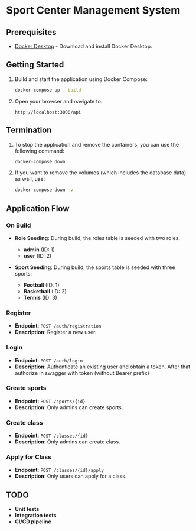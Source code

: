 # Sport Center Management System

## Prerequisites

- [Docker Desktop](https://www.docker.com/products/docker-desktop) - Download and install Docker Desktop.

## Getting Started

1. Build and start the application using Docker Compose:

   ```bash
   docker-compose up --build
   ```

2. Open your browser and navigate to:

   ```
   http://localhost:3000/api
   ```

## Termination

1. To stop the application and remove the containers, you can use the following command:

   ```bash
   docker-compose down
   ```

2. If you want to remove the volumes (which includes the database data) as well, use:

   ```bash
   docker-compose down -v
   ```

## Application Flow

### On Build

- **Role Seeding**: During build, the roles table is seeded with two roles:

  - **admin** (ID: 1)
  - **user** (ID: 2)

- **Sport Seeding**: During build, the sports table is seeded with three sports:
  - **Football** (ID: 1)
  - **Basketball** (ID: 2)
  - **Tennis** (ID: 3)

### Register

- **Endpoint**: `POST /auth/registration`
- **Description**: Register a new user.

### Login

- **Endpoint**: `POST /auth/login`
- **Description**: Authenticate an existing user and obtain a token. After that authorize in swagger with token (without Bearer prefix)

### Create sports

- **Endpoint**: `POST /sports/{id}`
- **Description**: Only admins can create sports.

### Create class

- **Endpoint**: `POST /classes/{id}`
- **Description**: Only admins can create class.

### Apply for Class

- **Endpoint**: `POST /classes/{id}/apply`
- **Description**: Only users can apply for a class.

## TODO

- **Unit tests**
- **Integration tests**
- **CI/CD pipeline**
